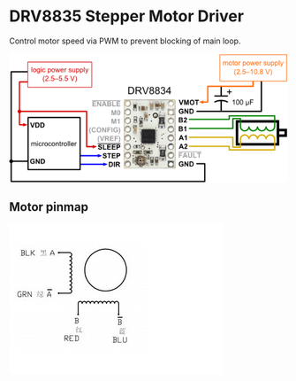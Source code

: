 # DRV8835 Stepper Motor Driver

Control motor speed via PWM to prevent blocking of main loop. 

![pinmap](pinmap.png)

## Motor pinmap
![motorpinmap](42BYGHW811-50D.jpg)
